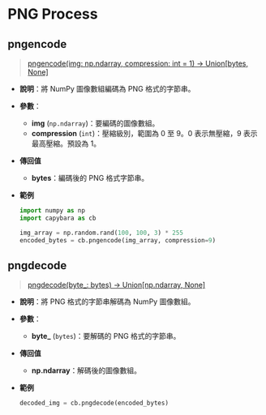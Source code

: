 # PNG Process

## pngencode

> [pngencode(img: np.ndarray, compression: int = 1) -> Union[bytes, None]](https://github.com/DocsaidLab/Capybara/blob/975d62fba4f76db59e715c220f7a2af5ad8d050e/capybara/vision/improc.py#L80)

- **說明**：將 NumPy 圖像數組編碼為 PNG 格式的字節串。

- **參數**：

  - **img** (`np.ndarray`)：要編碼的圖像數組。
  - **compression** (`int`)：壓縮級別，範圍為 0 至 9。0 表示無壓縮，9 表示最高壓縮。預設為 1。

- **傳回值**

  - **bytes**：編碼後的 PNG 格式字節串。

- **範例**

  ```python
  import numpy as np
  import capybara as cb

  img_array = np.random.rand(100, 100, 3) * 255
  encoded_bytes = cb.pngencode(img_array, compression=9)
  ```

## pngdecode

> [pngdecode(byte\_: bytes) -> Union[np.ndarray, None]](https://github.com/DocsaidLab/Capybara/blob/975d62fba4f76db59e715c220f7a2af5ad8d050e/capybara/vision/improc.py#L91)

- **說明**：將 PNG 格式的字節串解碼為 NumPy 圖像數組。

- **參數**：

  - **byte\_** (`bytes`)：要解碼的 PNG 格式的字節串。

- **傳回值**

  - **np.ndarray**：解碼後的圖像數組。

- **範例**

  ```python
  decoded_img = cb.pngdecode(encoded_bytes)
  ```
